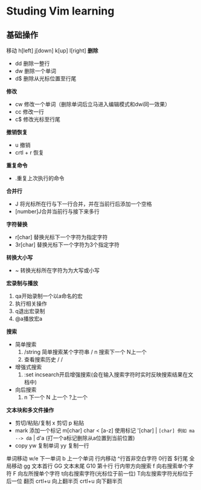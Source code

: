 # Studing Vim learning #

## 基础操作 ##

移动 h[left] j[down] k[up] l[right]
**删除** 

+ dd 删除一整行
+ dw 删除一个单词
+ d$ 删除从光标位置至行尾

**修改**

+ cw 修改一个单词（删除单词后立马进入编辑模式和dwi同一效果）
+ cc 修改一行
+ c$ 修改光标至行尾

**撤销恢复**

+ u 撤销
+ crtl + r 恢复

**重复命令**

+ .重复上次执行的命令

**合并行**

+ J 将光标所在行与下一行合并，并在当前行后添加一个空格
+ [number]J合并当前行与接下来多行

**字符替换**
+ r[char] 替换光标下一个字符为指定字符
+ 3r[char] 替换光标下一个字符为3个指定字符

**转换大小写**

+ ~ 转换光标所在字符为为大写或小写

**宏录制与播放**

1. qa开始录制一个以a命名的宏
2. 执行相关操作
3. q退出宏录制
4. @a播放宏a

**搜索**

+ 简单搜索
  1. /string 简单搜索某个字符串 /<Enter> n 搜索下一个 N上一个
  2. 查看搜索历史 /<up> /<down>
+ 增强式搜索
  1. :set incsearch开启增强搜索(会在输入搜索字符时实时反映搜索结果在文档中)
+ 向后搜索
  1. n 下一个 N 上一个 ?上一个
  
**文本块和多文件操作**

+ 剪切/粘贴/复制
  x 剪切 p 粘贴
+ mark
  添加一个标记 m[char] char < [a-z]
  使用标记 '[char] | `[char]
  例如 ma --> d`a | d'a (打一个a标记删除从a位置到当前位置)
+ copy
  yw 复制单词 yy 复制一行



单词移动 w/e 下一单词 b 上一个单词
行内移动 ^行首非空白字符 0行首 $行尾
全局移动 gg 文本首行 GG 文本末尾 G10 第十行
行内带方向搜索 f 向右搜索单个字符 F 向左所搜单个字符 t向右搜索字符(光标位于前一位) T向左搜索字符光标位于后一位
翻页 crtl+u 向上翻半页 crtl+u 向下翻半页


